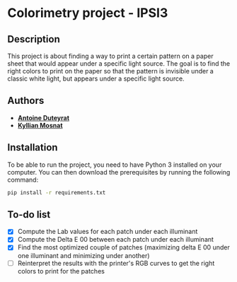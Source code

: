 # Colorimetry project - IPSI3

## Description

This project is about finding a way to print a certain pattern on a paper sheet that would appear under a specific light source. The goal is to find the right colors to print on the paper so that the pattern is invisible under a classic white light, but appears under a specific light source.

## Authors

- [**Antoine Duteyrat**](https://github.com/antoinedenovembre)
- [**Kyllian Mosnat**](https://github.com/kmosnat)

## Installation

To be able to run the project, you need to have Python 3 installed on your computer. You can then download the prerequisites by running the following command:

```bash
pip install -r requirements.txt
``` 

## To-do list

- [x] Compute the Lab values for each patch under each illuminant
- [x] Compute the Delta E 00 between each patch under each illuminant
- [x] Find the most optimized couple of patches (maximizing delta E 00 under one illuminant and minimizing under another)
- [ ] Reinterpret the results with the printer's RGB curves to get the right colors to print for the patches
